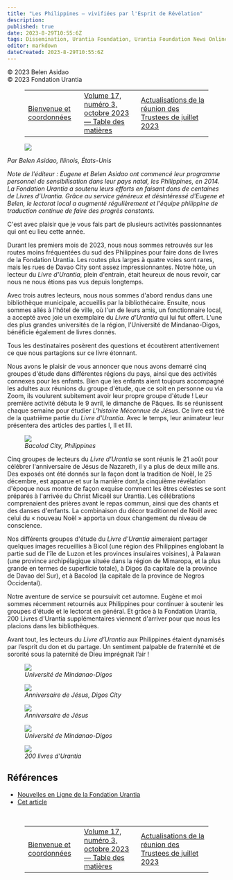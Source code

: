 ```yaml
---
title: "Les Philippines — vivifiées par l'Esprit de Révélation"
description: 
published: true
date: 2023-8-29T10:55:6Z
tags: Dissemination, Urantia Foundation, Urantia Foundation News Online, article
editor: markdown
dateCreated: 2023-8-29T10:55:6Z
---
```


<p class="v-card v-sheet theme--light grey lighten-3 px-2">© 2023 Belen Asidao<br>© 2023 Fondation Urantia</p>
<figure class="table chapter-navigator">
  <table>
    <tbody>
      <tr>
        <td>
        <a href="/fr/article/UF_News_Online/Welcome_Contact_Details_2023_10">
          <span class="mdi mdi-arrow-left-drop-circle"></span><span class="pl-2">Bienvenue et coordonnées</span>
        </a>
        </td>
        <td>
        <a href="/fr/index/articles_uf_news_online#volume-17-numéro-3-octobre-2023">
          <span class="mdi mdi-book-open-variant"></span><span class="pl-2">Volume 17, numéro 3, octobre 2023 — Table des matières</span>
        </a>
        </td>
        <td>
        <a href="/fr/article/Judy_Van_Cleave/Updates_from_the_July_2023_Trustee_Meeting">
          <span class="pr-2">Actualisations de la réunion des Trustees de juillet 2023</span><span class="mdi mdi-arrow-right-drop-circle"></span>
        </a>
        </td>
      </tr>
    </tbody>
  </table>
</figure>

<figure id="Figure_1" class="image urantiapedia image-style-align-left">
<img src="/image/article/UF_News_Online/2023_10/002.jpg">
</figure>

_Par Belen Asidao, Illinois, États-Unis_

_Note de l'éditeur : Eugene et Belen Asidao ont commencé leur programme personnel de sensibilisation dans leur pays natal, les Philippines, en 2014. La Fondation Urantia a soutenu leurs efforts en faisant dons de centaines de Livres d'Urantia. Grâce au service généreux et désintéressé d'Eugene et Belen, le lectorat local a augmenté régulièrement et l'équipe philippine de traduction continue de faire des progrès constants._

C'est avec plaisir que je vous fais part de plusieurs activités passionnantes qui ont eu lieu cette année.

Durant les premiers mois de 2023, nous nous sommes retrouvés sur les routes moins fréquentées du sud des Philippines pour faire dons de livres de la Fondation Urantia. Les routes plus larges à quatre voies sont rares, mais les rues de Davao City sont assez impressionnantes. Notre hôte, un lecteur du _Livre d'Urantia_, plein d'entrain, était heureux de nous revoir, car nous ne nous étions pas vus depuis longtemps.

Avec trois autres lecteurs, nous nous sommes d'abord rendus dans une bibliothèque municipale, accueillis par la bibliothécaire. Ensuite, nous sommes allés à l'hôtel de ville, où l'un de leurs amis, un fonctionnaire local, a accepté avec joie un exemplaire du _Livre d'Urantia_ qui lui fut offert. L'une des plus grandes universités de la région, l'Université de Mindanao-Digos, bénéficie également de livres donnés.

Tous les destinataires posèrent des questions et écoutèrent attentivement ce que nous partagions sur ce livre étonnant.

Nous avons le plaisir de vous annoncer que nous avons demarré cinq groupes d'étude dans différentes régions du pays, ainsi que des activités connexes pour les enfants. Bien que les enfants aient toujours accompagné les adultes aux réunions du groupe d'étude, que ce soit en personne ou via Zoom, ils voulurent subitement avoir leur propre groupe d'étude ! Leur première activité débuta le 9 avril, le dimanche de Pâques. Ils se réunissent chaque semaine pour étudier _L'histoire Méconnue de Jésus_. Ce livre est tiré de la quatrième partie du _Livre d'Urantia_. Avec le temps, leur animateur leur présentera des articles des parties I, II et III.
<br style="clear:both;"/>

<figure id="Figure_2" class="image urantiapedia">
<img src="/image/article/UF_News_Online/2023_10/005.jpg">
<figcaption><em>Bacolod City, Philippines</em></figcaption>
</figure>

Cinq groupes de lecteurs du _Livre d'Urantia_ se sont réunis le 21 août pour célébrer l'anniversaire de Jésus de Nazareth, il y a plus de deux mille ans. Des exposés ont été donnés sur la façon dont la tradition de Noël, le 25 décembre, est apparue et sur la manière dont,la cinquième révélation d'époque nous montre de façon exquise comment les êtres célestes se sont préparés à l'arrivée du Christ Micaël sur Urantia. Les célébrations comprenaient des prières avant le repas commun, ainsi que des chants et des danses d'enfants. La combinaison du décor traditionnel de Noël avec celui du « nouveau Noël » apporta un doux changement du niveau de conscience.

Nos différents groupes d'étude du _Livre d'Urantia_ aimeraient partager quelques images recueillies à Bicol (une région des Philippines englobant la partie sud de l'île de Luzon et les provinces insulaires voisines), à Palawan (une province archipélagique située dans la région de Mimaropa, et la plus grande en termes de superficie totale), à Digos (la capitale de la province de Davao del Sur), et à Bacolod (la capitale de la province de Negros Occidental).

Notre aventure de service se poursuivit cet automne. Eugène et moi sommes récemment retournés aux Philippines pour continuer à soutenir les groupes d'étude et le lectorat en général. Et grâce à la Fondation Urantia, 200 Livres d'Urantia supplémentaires viennent d'arriver pour que nous les placions dans les bibliothèques.

Avant tout, les lecteurs du _Livre d’Urantia_ aux Philippines étaient dynamisés par l’esprit du don et du partage. Un sentiment palpable de fraternité et de sororité sous la paternité de Dieu imprégnait l’air !

<figure id="Figure_3" class="image urantiapedia">
<img src="/image/article/UF_News_Online/2023_10/010.jpg">
<figcaption><em>Université de Mindanao-Digos</em></figcaption>
</figure>

<figure id="Figure_4" class="image urantiapedia">
<img src="/image/article/UF_News_Online/2023_10/006.jpg">
<figcaption><em>Anniversaire de Jésus, Digos City</em></figcaption>
</figure>

<figure id="Figure_5" class="image urantiapedia">
<img src="/image/article/UF_News_Online/2023_10/007.jpg">
<figcaption><em>Anniversaire de Jésus</em></figcaption>
</figure>

<figure id="Figure_6" class="image urantiapedia">
<img src="/image/article/UF_News_Online/2023_10/008.jpg">
<figcaption><em>Université de Mindanao-Digos</em></figcaption>
</figure>

<figure id="Figure_7" class="image urantiapedia">
<img src="/image/article/UF_News_Online/2023_10/009.jpg">
<figcaption><em>200 livres d'Urantia</em></figcaption>
</figure>

## Références

- [Nouvelles en Ligne de la Fondation Urantia](https://www.urantia.org/fr/la-fondation-urantia/le-bulletin-officiel-de-la-fondation-urantia)
- [Cet article](https://www.urantia.org/fr/news/2023-10/les-philippines-vivifiees-par-lesprit-de-revelation)

<br>
<figure class="table chapter-navigator">
  <table>
    <tbody>
      <tr>
        <td>
        <a href="/fr/article/UF_News_Online/Welcome_Contact_Details_2023_10">
          <span class="mdi mdi-arrow-left-drop-circle"></span><span class="pl-2">Bienvenue et coordonnées</span>
        </a>
        </td>
        <td>
        <a href="/fr/index/articles_uf_news_online#volume-17-numéro-3-octobre-2023">
          <span class="mdi mdi-book-open-variant"></span><span class="pl-2">Volume 17, numéro 3, octobre 2023 — Table des matières</span>
        </a>
        </td>
        <td>
        <a href="/fr/article/Judy_Van_Cleave/Updates_from_the_July_2023_Trustee_Meeting">
          <span class="pr-2">Actualisations de la réunion des Trustees de juillet 2023</span><span class="mdi mdi-arrow-right-drop-circle"></span>
        </a>
        </td>
      </tr>
    </tbody>
  </table>
</figure>
